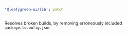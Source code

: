 ```yaml
---
'@leafygreen-ui/lib': patch
---
```


Resolves broken builds, by removing erroneously included `package.tsconfig.json`
